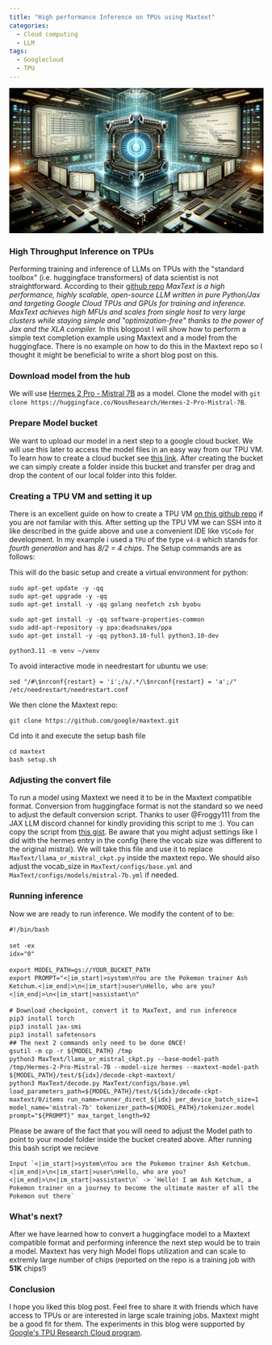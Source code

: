 ```yaml
---
title: "High performance Inference on TPUs using Maxtext"
categories:
  - Cloud computing
  - LLM
tags:
  - Googlecloud
  - TPU
---
```


![Picture](/assets/maxtext_inference/cloud.png)

### High Throughput Inference on TPUs
Performing training and inference of LLMs on TPUs with the "standard toolbox" (i.e. huggingface transformers) of data scientist is not straightforward.
According to their [github repo](https://github.com/google/maxtext) *MaxText is a high performance, highly scalable, open-source LLM written in pure Python/Jax and targeting Google Cloud TPUs and GPUs for training and inference. MaxText achieves high MFUs and scales from single host to very large clusters while staying simple and "optimization-free" thanks to the power of Jax and the XLA compiler.*
In this blogpost I will show how to perform a simple text completion example using Maxtext and a model from the huggingface.
There is no example on how to do this in the Maxtext repo so I thought it might be beneficial to write a short blog post on this.
### Download model from the hub
We will use [Hermes 2 Pro - Mistral 7B](https://huggingface.co/NousResearch/Hermes-2-Pro-Mistral-7B) as a model.
Clone the model with `git clone https://huggingface.co/NousResearch/Hermes-2-Pro-Mistral-7B`. 
### Prepare Model bucket
We want to upload our model in a next step to a google cloud bucket. We will use this later to access the model files in an easy way from our TPU VM. 
To learn how to create a cloud bucket see [this link](https://cloud.google.com/storage/docs/creating-buckets). After creating the bucket we can simply create a folder inside this bucket and transfer per drag and drop the content of our local folder into this folder.
### Creating a TPU VM and setting it up
There is an excellent guide on how to create a TPU VM [on this github repo](https://github.com/ayaka14732/tpu-starter) if you are not familar with this. 
After setting up the TPU VM we can SSH into it like described in the guide above and use a convenient IDE like `VSCode` for development. In my example i used a `TPU` of the type `v4-8` which stands for *fourth generation* and has *8/2 = 4 chips*.
The Setup commands are as follows:

This will do the basic setup and create a virtual environment for python:
```
sudo apt-get update -y -qq
sudo apt-get upgrade -y -qq
sudo apt-get install -y -qq golang neofetch zsh byobu
```
```
sudo apt-get install -y -qq software-properties-common
sudo add-apt-repository -y ppa:deadsnakes/ppa
sudo apt-get install -y -qq python3.10-full python3.10-dev
```
```
python3.11 -m venv ~/venv
```
To avoid interactive mode in needrestart for ubuntu we use:
```
sed "/#\$nrconf{restart} = 'i';/s/.*/\$nrconf{restart} = 'a';/" /etc/needrestart/needrestart.conf
```
We then clone the Maxtext repo:
```
git clone https://github.com/google/maxtext.git
```
Cd into it and execute the setup bash file
```
cd maxtext
bash setup.sh
```
### Adjusting the convert file
To run a model using Maxtext we need it to be in the Maxtext compatible format.
Conversion from huggingface format is not the standard so we need to adjust the default conversion script.
Thanks to user @Froggy111 from the JAX LLM discord channel for kindly providing this script to me :).
You can copy the script from [this gist](https://gist.github.com/simveit/53f59b682c54172620726aa5609f6cb6). Be aware that you might adjust settings like I did with the hermes entry in the config (here the vocab size was different to the original mistral).
We will take this file and use it to replace `MaxText/llama_or_mistral_ckpt.py` inside the maxtext repo. We should also adjust the vocab_size in `MaxText/configs/base.yml` and `MaxText/configs/models/mistral-7b.yml` if needed.

### Running inference
Now we are ready to run inference.
We modify the content of to be:
```
#!/bin/bash

set -ex
idx="0"

export MODEL_PATH=gs://YOUR_BUCKET_PATH
export PROMPT="<|im_start|>system\nYou are the Pokemon trainer Ash Ketchum.<|im_end|>\n<|im_start|>user\nHello, who are you?<|im_end|>\n<|im_start|>assistant\n"

# Download checkpoint, convert it to MaxText, and run inference
pip3 install torch
pip3 install jax-smi
pip3 install safetensors
## The next 2 commands only need to be done ONCE!
gsutil -m cp -r ${MODEL_PATH} /tmp
python3 MaxText/llama_or_mistral_ckpt.py --base-model-path /tmp/Hermes-2-Pro-Mistral-7B --model-size hermes --maxtext-model-path ${MODEL_PATH}/test/${idx}/decode-ckpt-maxtext/
python3 MaxText/decode.py MaxText/configs/base.yml load_parameters_path=${MODEL_PATH}/test/${idx}/decode-ckpt-maxtext/0/items run_name=runner_direct_${idx} per_device_batch_size=1 model_name='mistral-7b' tokenizer_path=${MODEL_PATH}/tokenizer.model prompt="${PROMPT}" max_target_length=92
```
Please be aware of the fact that you will need to adjust the Model path to point to your model folder inside the bucket created above.
After running this bash script we recieve
```
Input `<|im_start|>system\nYou are the Pokemon trainer Ash Ketchum.<|im_end|>\n<|im_start|>user\nHello, who are you?<|im_end|>\n<|im_start|>assistant\n` -> `Hello! I am Ash Ketchum, a Pokemon trainer on a journey to become the ultimate master of all the Pokemon out there`
```
### What's next?
After we have learned how to convert a huggingface model to a Maxtext compatible format and performing inference the next step would be to train a model. Maxtext has very high Model flops utilization and can scale to extremly large number of chips (reported on the repo is a training job with **51K** chips!)

### Conclusion
I hope you liked this blog post. Feel free to share it with friends which have access to TPUs or are interested in large scale training jobs. Maxtext might be a good fit for them.
The experiments in this blog were supported by [Google's TPU Research Cloud program](https://sites.research.google/trc/about/).